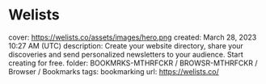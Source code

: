 # Welists

cover: https://welists.co/assets/images/hero.png
created: March 28, 2023 10:27 AM (UTC)
description: Create your website directory, share your discoveries and send personalized newsletters to your audience. Start creating for free.
folder: BOOKMRKS-MTHRFCKR / BROWSR-MTHRFCKR / Browser / Bookmarks
tags: bookmarking
url: https://welists.co/